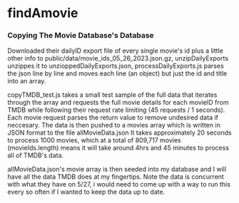 # findAmovie

### Copying The Movie Database's Database

Downloaded their dailyID export file of every single movie's id plus a little other info to public/data/movie_ids_05_26_2023.json.gz, unzipDailyExports unzippes it to unzioppedDailyExports.json, processDailyExports.js parses the json line by line and moves each line (an object) but just the id and title into an array.

copyTMDB_test.js takes a small test sample of the full data that iterates through the array and requests the full movie details for each movieID from TMDB while following their request rate limiting (45 requests / 1 seconds). Each movie request parses the return value to remove undesired data if neccesary. The data is then pushed to a movies array which is written in JSON format to the file allMovieData.json It takes approximately 20 seconds to process 1000 movies, which at a total of 809,717 movies (movieIds.length) means it will take around 4hrs and 45 minutes to process all of TMDB's data.

allMovieData.json's movie array is then seeded into my database and I will have all the data TMDB does at my fingertips. Note the data is concurrent with what they have on 5/27, i would need to come up with a way to run this every so often if I wanted to keep the data up to date.
